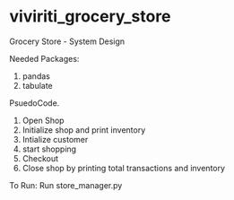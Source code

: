 # viviriti_grocery_store
Grocery Store - System Design

Needed Packages:
1. pandas
2. tabulate

PsuedoCode.
1. Open Shop
2. Initialize shop and print inventory
3. Intialize customer
3. start shopping
4. Checkout
5. Close shop by printing total transactions and inventory

To Run:
Run store_manager.py
